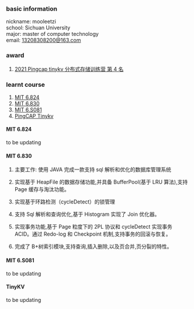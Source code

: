 ### basic information

nickname: mooleetzi  
school: Sichuan University  
major: master of computer technology  
email: 13208308200@163.com

### award

1. [2021 Pingcap tinykv 分布式存储训练营 第 4 名](https://asktug.com/t/topic/393068)

### learnt course

1. [MIT 6.824](#mit-6824)
2. [MIT 6.830](#mit-6830)
3. [MIT 6.S081](#mit-6s081)
4. [PingCAP Tinykv](#tinykv)

#### MIT 6.824

to be updating

#### MIT 6.830

1. 主要工作: 使用 JAVA 完成一款支持 sql 解析和优化的数据库管理系统

2. 实现基于 HeapFile 的数据存储功能,并具备 BufferPool(基于 LRU 算法),支持 Page 缓存与淘汰功能。
3. 实现基于环路检测（cycleDetect）的锁管理

4. 支持 Sql 解析和查询优化,基于 Histogram 实现了 Join 优化器。

5. 实现事务功能,基于 Page 粒度下的 2PL 协议和 cycleDetect 实现事务 ACID。通过 Redo-log 和 Checkpoint 机制,支持事务的回滚与恢复。

6. 完成了 B+树索引模块,支持查询,插入删除,以及页合并,页分裂的特性。

#### MIT 6.S081

to be updating

#### TinyKV

to be updating
